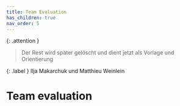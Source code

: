 ```yaml
---
title: Team Evaluation
has_children: true
nav_order: 5
---
```


{: .attention }
> Der Rest wird später gelöscht und dient jetzt als Vorlage und Orientierung

{: .label }
Ilja Makarchuk und Matthieu Weinlein

# Team evaluation
